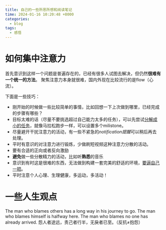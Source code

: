 ```yaml
---
title: 自己的一些所思所想和阅读笔记
time: 2024-01-16 10:20:48 +8000
categories:
  - blog
tags:
  - 感悟
---
```

# 如何集中注意力
首先意识到这样一个问题是普遍存在的，已经有很多人试图去解决，但仍然**很难有一个统一的方法**。
聚焦注意力本身就很难，国内外现在比较流行的是flow（心流）。

下面是一些技巧：
- 刚开始的时候做一些比较简单的事情，比如回想一下上次做到哪里，已经完成的步骤有哪些？
- 目标太难的话（尽量不要挑选超过自己能力太多的任务），可以先尝试<u>分解成小的任务</u>，就像马拉松跑步一样，可以设置多个milistone。
- 尽量避开干扰注意力的活动，有一些不紧急的*notification提醒*可以稍后再去处理。
- 平时有意识的对注意力进行锻炼，少做刷短视频这种注意力分散的活动。
- 要有合适的正向或者反向激励
- **避免**做一些分散精力的活动，比如听**熟悉**的音乐
- 意识到有时这是很难的东西，无法做到构建一套完美的舒适的环境，<u>要逼自己一把</u>。
- 平时注意个人心理、生理健康，多运动，多活动！




# 一些人生观点
The man who blames others has a long way in his journey to go. The man who blames himself is halfway here. The man who blames no one has already arrived.
怨人者途远，责己者行半，无戾者已至。（反抗≠抱怨）


